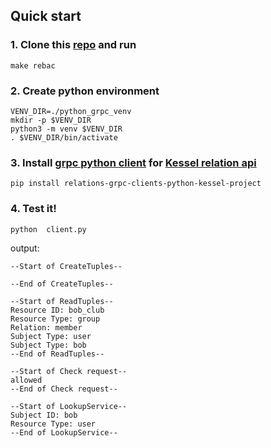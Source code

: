 ## Quick start
### 1. Clone this [repo](https://github.com/project-kessel/relations-api) and run

```
make rebac
```

### 2. Create python environment
```
VENV_DIR=./python_grpc_venv
mkdir -p $VENV_DIR
python3 -m venv $VENV_DIR
. $VENV_DIR/bin/activate
```

### 3. Install [grpc python client](https://pypi.org/project/relations-grpc-clients-python-kessel-project/) for [Kessel relation api](https://github.com/project-kessel/relations-api)

```
pip install relations-grpc-clients-python-kessel-project
```

### 4. Test it!

```
python  client.py
```
output:
```
--Start of CreateTuples--

--End of CreateTuples--

--Start of ReadTuples--
Resource ID: bob_club
Resource Type: group
Relation: member
Subject Type: user
Subject Type: bob
--End of ReadTuples--

--Start of Check request--
allowed
--End of Check request--

--Start of LookupService--
Subject ID: bob
Resource Type: user
--End of LookupService--
```
